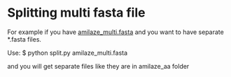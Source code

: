 Splitting multi fasta file
==========================

For example if you have [amilaze_multi.fasta](amilaze_multi.fasta) and you want to have separate *.fasta files.

Use:
$ python split.py amilaze_multi.fasta

and you will get separate files like they are in amilaze_aa folder
